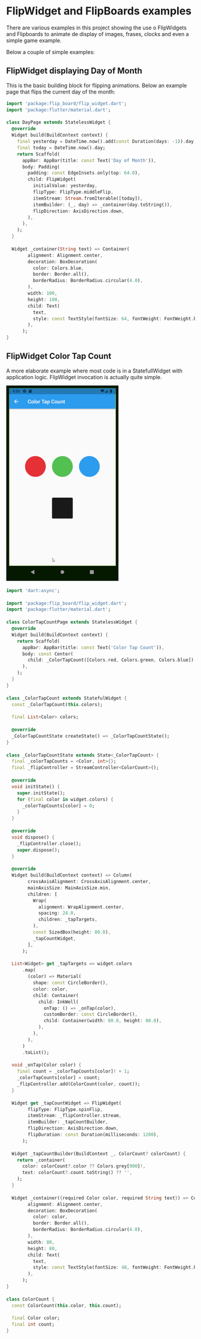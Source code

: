 # FlipWidget and FlipBoards examples

There are various examples in this project showing the use o FlipWidgets and Flipboards to animate de display of images, frases, clocks and even a simple game example.

Below a couple of simple examples: 

## FlipWidget displaying Day of Month

This is the basic building block for flipping animations. Below an example page that flips the current day of the month:

```dart
import 'package:flip_board/flip_widget.dart';
import 'package:flutter/material.dart';

class DayPage extends StatelessWidget {
  @override
  Widget build(BuildContext context) {
    final yesterday = DateTime.now().add(const Duration(days: -1)).day;
    final today = DateTime.now().day;
    return Scaffold(
      appBar: AppBar(title: const Text('Day of Month')),
      body: Padding(
        padding: const EdgeInsets.only(top: 64.0),
        child: FlipWidget(
          initialValue: yesterday,
          flipType: FlipType.middleFlip,
          itemStream: Stream.fromIterable([today]),
          itemBuilder: (_, day) => _container(day.toString()),
          flipDirection: AxisDirection.down,
        ),
      ),
    );
  }

  Widget _container(String text) => Container(
        alignment: Alignment.center,
        decoration: BoxDecoration(
          color: Colors.blue,
          border: Border.all(),
          borderRadius: BorderRadius.circular(4.0),
        ),
        width: 100,
        height: 100,
        child: Text(
          text,
          style: const TextStyle(fontSize: 64, fontWeight: FontWeight.bold),
        ),
      );
}
```

## FlipWidget Color Tap Count

A more elaborate example where most code is in a StatefullWidget with application
logic. FlipWidget invocation is actually quite simple.

<img src="https://raw.githubusercontent.com/cc-nogueira/flip_board/master/screenshots/Color_Tap_300.gif?raw=true" width="300" height="521"  />

```dart
import 'dart:async';

import 'package:flip_board/flip_widget.dart';
import 'package:flutter/material.dart';

class ColorTapCountPage extends StatelessWidget {
  @override
  Widget build(BuildContext context) {
    return Scaffold(
      appBar: AppBar(title: const Text('Color Tap Count')),
      body: const Center(
        child: _ColorTapCount([Colors.red, Colors.green, Colors.blue]),
      ),
    );
  }
}

class _ColorTapCount extends StatefulWidget {
  const _ColorTapCount(this.colors);

  final List<Color> colors;

  @override
  _ColorTapCountState createState() => _ColorTapCountState();
}

class _ColorTapCountState extends State<_ColorTapCount> {
  final _colorTapCounts = <Color, int>{};
  final _flipController = StreamController<ColorCount>();

  @override
  void initState() {
    super.initState();
    for (final color in widget.colors) {
      _colorTapCounts[color] = 0;
    }
  }

  @override
  void dispose() {
    _flipController.close();
    super.dispose();
  }

  @override
  Widget build(BuildContext context) => Column(
        crossAxisAlignment: CrossAxisAlignment.center,
        mainAxisSize: MainAxisSize.min,
        children: [
          Wrap(
            alignment: WrapAlignment.center,
            spacing: 24.0,
            children: _tapTargets,
          ),
          const SizedBox(height: 80.0),
          _tapCountWidget,
        ],
      );

  List<Widget> get _tapTargets => widget.colors
      .map(
        (color) => Material(
          shape: const CircleBorder(),
          color: color,
          child: Container(
            child: InkWell(
              onTap: () => _onTap(color),
              customBorder: const CircleBorder(),
              child: Container(width: 80.0, height: 80.0),
            ),
          ),
        ),
      )
      .toList();

  void _onTap(Color color) {
    final count = _colorTapCounts[color]! + 1;
    _colorTapCounts[color] = count;
    _flipController.add(ColorCount(color, count));
  }

  Widget get _tapCountWidget => FlipWidget(
        flipType: FlipType.spinFlip,
        itemStream: _flipController.stream,
        itemBuilder: _tapCountBuilder,
        flipDirection: AxisDirection.down,
        flipDuration: const Duration(milliseconds: 1200),
      );

  Widget _tapCountBuilder(BuildContext _, ColorCount? colorCount) {
    return _container(
      color: colorCount?.color ?? Colors.grey[900]!,
      text: colorCount?.count.toString() ?? '',
    );
  }

  Widget _container({required Color color, required String text}) => Container(
        alignment: Alignment.center,
        decoration: BoxDecoration(
          color: color,
          border: Border.all(),
          borderRadius: BorderRadius.circular(4.0),
        ),
        width: 80,
        height: 80,
        child: Text(
          text,
          style: const TextStyle(fontSize: 48, fontWeight: FontWeight.bold),
        ),
      );
}

class ColorCount {
  const ColorCount(this.color, this.count);

  final Color color;
  final int count;
}
```